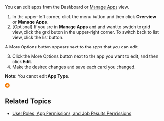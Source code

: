 You can edit apps from the Dashboard or [Manage Apps](managing-apps.md) view. 

1. In the upper-left corner, click the menu button and then click **Overview** or **Manage Apps**. 
2. [Optional} If you are in **Manage Apps** and and want to swtich to grid view, click the grid buton in the upper-right corner. To switch back to list view, click the list button.
  
  A More Options button appears next to the apps that you can edit.

3. Click the More Options button next to the app you want to edit, and then click **Edit**.
4. Make the desired changes and save each card you changed.
 
  **Note**: You canot edit **App Type**.

![Click This](images/add-orange.png)
  
## Related Topics
* [User Roles, App Permissions, and Job Results Permissions](app-permission-user-role.md)

